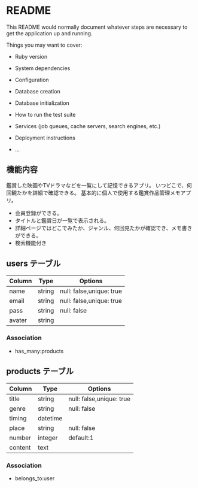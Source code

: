 # README

This README would normally document whatever steps are necessary to get the
application up and running.

Things you may want to cover:

* Ruby version

* System dependencies

* Configuration

* Database creation

* Database initialization

* How to run the test suite

* Services (job queues, cache servers, search engines, etc.)

* Deployment instructions

* ...


## 機能内容
鑑賞した映画やTVドラマなどを一覧にして記憶できるアプリ。
いつどこで、何回観たかを詳細で確認できる。
基本的に個人で使用する鑑賞作品管理メモアプリ。

- 会員登録ができる。
- タイトルと鑑賞日が一覧で表示される。
- 詳細ページではどこでみたか、ジャンル、何回見たかが確認でき、メモ書きができる。
- 検索機能付き

## users テーブル
| Column | Type | Options     |
|--------|------|-------------|
|name|string|null: false,unique: true  |
|email|string|null: false,unique: true  |
|pass |string|null: false     |
|avater |string||

### Association
- has_many:products

## products テーブル
| Column | Type | Options     |
|--------|------|-------------|
|title|string|null: false,unique: true  |
|genre |string|null: false |
|timing |datetime||
|place |string|null: false |
|number |integer|default:1|
|content|text|  |

### Association
- belongs_to:user